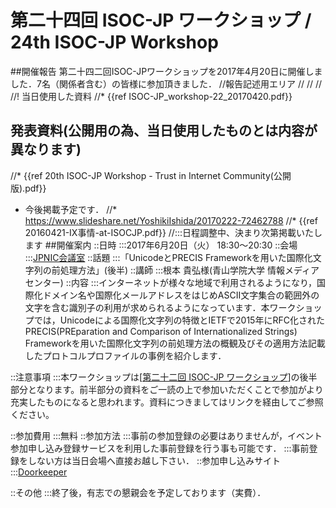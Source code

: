 # 第二十四回 ISOC-JP ワークショップ / 24th ISOC-JP Workshop
##開催報告
第二十四二回ISOC-JPワークショップを2017年4月20日に開催しました．7名（関係者含む）の皆様に参加頂きました．
//報告記述用エリア
//
//
//
//! 当日使用した資料
//* {{ref ISOC-JP_workshop-22_20170420.pdf}}
## 発表資料(公開用の為、当日使用したものとは内容が異なります)
//* {{ref 20th ISOC-JP Workshop - Trust in Internet Community(公開版).pdf}}
*  今後掲載予定です．
//* https://www.slideshare.net/YoshikiIshida/20170222-72462788
//* {{ref 20160421-IX事情-at-ISOCJP.pdf}}
//:::日程調整中、決まり次第掲載いたします
##開催案内
::日時
:::2017年6月20日（火） 18:30〜20:30
::会場
:::[JPNIC会議室](https://www.nic.ad.jp/ja/profile/map.html)
::話題
:::「UnicodeとPRECIS Frameworkを用いた国際化文字列の前処理方法」(後半)
::講師
:::根本 貴弘様(青山学院大学 情報メディアセンター)
::内容
:::インターネットが様々な地域で利用されるようになり，国際化ドメイン名や国際化メールアドレスをはじめASCII文字集合の範囲外の文字を含む識別子の利用が求められるようになっています．本ワークショップでは，Unicodeによる国際化文字列の特徴とIETFで2015年にRFC化されたPRECIS(PREparation and Comparison of Internationalized Strings) Frameworkを用いた国際化文字列の前処理方法の概観及びその適用方法記載したプロトコルプロファイルの事例を紹介します．

::注意事項
:::本ワークショップは[[第二十二回 ISOC-JP ワークショップ](22nd_ISOC_JP_Workshop)]の後半部分となります。前半部分の資料をご一読の上で参加いただくことで参加がより充実したものになると思われます。資料につきましてはリンクを経由してご参照ください。

::参加費用
:::無料
::参加方法
:::事前の参加登録の必要はありませんが，イベント参加申し込み登録サービスを利用した事前登録を行う事も可能です．
:::事前登録をしない方は当日会場へ直接お越し下さい．
::参加申し込みサイト
:::[Doorkeeper](https://isocjp.doorkeeper.jp/events/61610)

::その他
:::終了後，有志での懇親会を予定しております（実費）．
